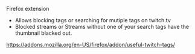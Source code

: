 Firefox extension
- Allows blocking tags or searching for mutiple tags on twitch.tv
- Blocked streams or Streams without one of your search tags have the thumbnail blacked out.

https://addons.mozilla.org/en-US/firefox/addon/useful-twitch-tags/
